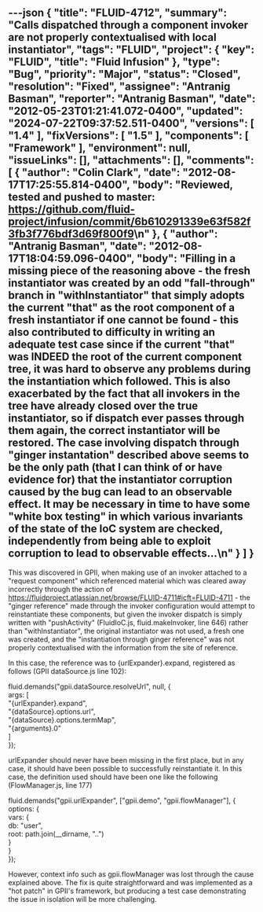 ---json
{
  "title": "FLUID-4712",
  "summary": "Calls dispatched through a component invoker are not properly contextualised with local instantiator",
  "tags": "FLUID",
  "project": {
    "key": "FLUID",
    "title": "Fluid Infusion"
  },
  "type": "Bug",
  "priority": "Major",
  "status": "Closed",
  "resolution": "Fixed",
  "assignee": "Antranig Basman",
  "reporter": "Antranig Basman",
  "date": "2012-05-23T01:21:41.072-0400",
  "updated": "2024-07-22T09:37:52.511-0400",
  "versions": [
    "1.4"
  ],
  "fixVersions": [
    "1.5"
  ],
  "components": [
    "Framework"
  ],
  "environment": null,
  "issueLinks": [],
  "attachments": [],
  "comments": [
    {
      "author": "Colin Clark",
      "date": "2012-08-17T17:25:55.814-0400",
      "body": "Reviewed, tested and pushed to master: <https://github.com/fluid-project/infusion/commit/6b610291339e63f582f3fb3f776bdf3d69f800f9>\n"
    },
    {
      "author": "Antranig Basman",
      "date": "2012-08-17T18:04:59.096-0400",
      "body": "Filling in a missing piece of the reasoning above - the fresh instantiator was created by an odd \"fall-through\" branch in \"withInstantiator\" that simply adopts the current \"that\" as the root component of a fresh instantiator if one cannot be found - this also contributed to difficulty in writing an adequate test case since if the current \"that\" was INDEED the root of the current component tree, it was hard to observe any problems during the instantiation which followed. This is also exacerbated by the fact that all invokers in the tree have already closed over the true instantiator, so if dispatch ever passes through them again, the correct instantiator will be restored. The case involving dispatch through \"ginger instantation\" described above seems to be the only path (that I can think of or have evidence for) that the instantiator corruption caused by the bug can lead to an observable effect. It may be necessary in time to have some \"white box testing\" in which various invariants of the state of the IoC system are checked, independently from being able to exploit corruption to lead to observable effects...\n"
    }
  ]
}
---
This was discovered in GPII, when making use of an invoker attached to a "request component" which referenced material which was cleared away incorrectly through the action of <https://fluidproject.atlassian.net/browse/FLUID-4711#icft=FLUID-4711> - the "ginger reference" made through the invoker configuration would attempt to reinstantiate these components, but given the invoker dispatch is simply written with "pushActivity" (FluidIoC.js, fluid.makeInvoker, line 646) rather than "withInstantiator", the original instantiator was not used, a fresh one was created, and the "instantiation through ginger reference" was not properly contextualised with the information from the site of reference.&#x20;

In this case, the reference was to {urlExpander}.expand, registered as follows (GPII dataSource.js line 102):

fluid.demands("gpii.dataSource.resolveUrl", null, {\
args: \[\
"{urlExpander}.expand",\
"{dataSource}.options.url",\
"{dataSource}.options.termMap",\
"{arguments}.0"\
]\
});

urlExpander should never have been missing in the first place, but in any case, it should have been possible to successfully reinstantiate it. In this case, the definition used should have been one like the following (FlowManager.js, line 177)

fluid.demands("gpii.urlExpander", \["gpii.demo", "gpii.flowManager"], {\
options: {\
vars: {\
db: "user",\
root: path.join(\_\_dirname, "..")\
}\
}\
});

However, context info such as gpii.flowManager was lost through the cause explained above. The fix is quite straightforward and was implemented as a "hot patch" in GPII's framework, but producing a test case demonstrating the issue in isolation will be more challenging.

        